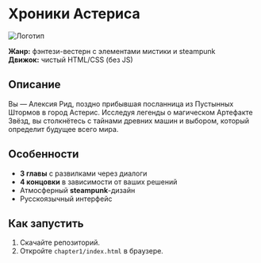 # Хроники Астериса

![Логотип](assets/icon.png)

**Жанр:** фэнтези-вестерн с элементами мистики и steampunk  
**Движок:** чистый HTML/CSS (без JS)

## Описание

Вы — Алексия Рид, поздно прибывшая посланница из Пустынных Штормов в город Астерис. Исследуя легенды о магическом Артефакте Звёзд, вы столкнётесь с тайнами древних машин и выбором, который определит будущее всего мира.

## Особенности

- **3 главы** с развилками через диалоги
- **4 концовки** в зависимости от ваших решений
- Атмосферный **steampunk**-дизайн
- Русскоязычный интерфейс

## Как запустить

1. Скачайте репозиторий.
2. Откройте `chapter1/index.html` в браузере.
